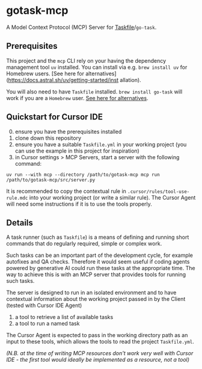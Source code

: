 # gotask-mcp

A Model Context Protocol (MCP) Server for [Taskfile](https://taskfile.dev/)/`go-task`.

## Prerequisites

This project and the `mcp` CLI rely on your having the dependency management tool `uv` installed. You can install via e.g. `brew install uv` for Homebrew users. [See here for alternatives](https://docs.astral.sh/uv/getting-started/inst
allation).

You will also need to have `Taskfile` installed. `brew install go-task` will work if you are a `Homebrew` user.
[See here for alternatives](https://taskfile.dev/installation).

## Quickstart for Cursor IDE

0. ensure you have the prerequisites installed
1. clone down this repository
2. ensure you have a suitable `Taskfile.yml` in your working project (you can use the example in this project for inspiration)
3. in Cursor settings > MCP Servers, start a server with the following command:

`uv run --with mcp --directory /path/to/gotask-mcp mcp run /path/to/gotask-mcp/src/server.py`

It is recommended to copy the contextual rule in `.cursor/rules/tool-use-rule.mdc` into your working project (or write a similar rule). The Cursor Agent will need some instructions if it is to use the tools properly.

## Details

A task runner (such as `Taskfile`) is a means of defining and running short commands that do regularly required, simple or complex work.

Such tasks can be an important part of the development cycle, for example autofixes and QA checks. Therefore it would seem useful if coding agents powered by generative AI could run these tasks at the appropriate time. The way to achieve this is with an MCP server that provides tools for running such tasks.

The server is designed to run in an isolated environment and to have contextual information about the working project passed in by the Client (tested with Cursor IDE Agent)

1. a tool to retrieve a list of available tasks
2. a tool to run a named task

The Cursor Agent is expected to pass in the working directory path as an input to these tools, which allows the tools to read the project `Taskfile.yml`.

_(N.B. at the time of writing MCP resources don't work very well with Cursor IDE - the first tool would ideally be implemented as a resource, not a tool)_
